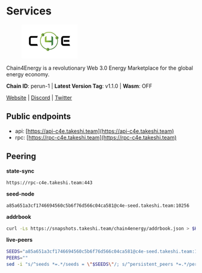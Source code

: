 # Services

<figure><img src="https://github.com/takeshi-val/Logo/raw/main/chain4energy.png" width="150" alt=""><figcaption></figcaption></figure>

Chain4Energy is a revolutionary Web 3.0 Energy Marketplace for the global energy economy.

**Chain ID**: perun-1 | **Latest Version Tag**: v1.1.0 | **Wasm**: OFF

[Website](https://c4e.io/) | [Discord](https://discord.gg/chain4energy) | [Twitter](https://twitter.com/Chain4Energy)


## Public endpoints

* api: [https://api-c4e.takeshi.team](https://api-c4e.takeshi.team)
* rpc: [https://rpc-c4e.takeshi.team](https://rpc-c4e.takeshi.team)


## Peering

**state-sync**

```text
https://rpc-c4e.takeshi.team:443
```

**seed-node**

```text
a85a651a3cf1746694560c5b6f76d566c04ca581@c4e-seed.takeshi.team:10256
```

**addrbook**
```bash
curl -Ls https://snapshots.takeshi.team/chain4energy/addrbook.json > $HOME/.c4e-chain/config/addrbook.json
```

**live-peers** 
```bash
SEEDS="a85a651a3cf1746694560c5b6f76d566c04ca581@c4e-seed.takeshi.team:10256"
PEERS=""
sed -i "s/^seeds *=.*/seeds = \"$SEEDS\"/; s/^persistent_peers *=.*/persistent_peers = \"$PEERS\"/" $C4E_HOME/config/config.toml

```
